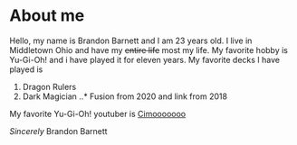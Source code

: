 
# **About me**

Hello, my name is Brandon Barnett and I am 23 years old.  I live in Middletown Ohio and have my ~~entire life~~ most my life.
My favorite hobby is Yu-Gi-Oh! and i have played it for eleven years. My favorite decks I have played is
1. Dragon Rulers
2. Dark Magician
..* Fusion from 2020 and link from 2018

My favorite Yu-Gi-Oh! youtuber is [Cimooooooo](https://www.youtube.com/channel/UCrEMDvUyGV1p66Vf5P0O1pg)

*Sincerely*
Brandon Barnett
